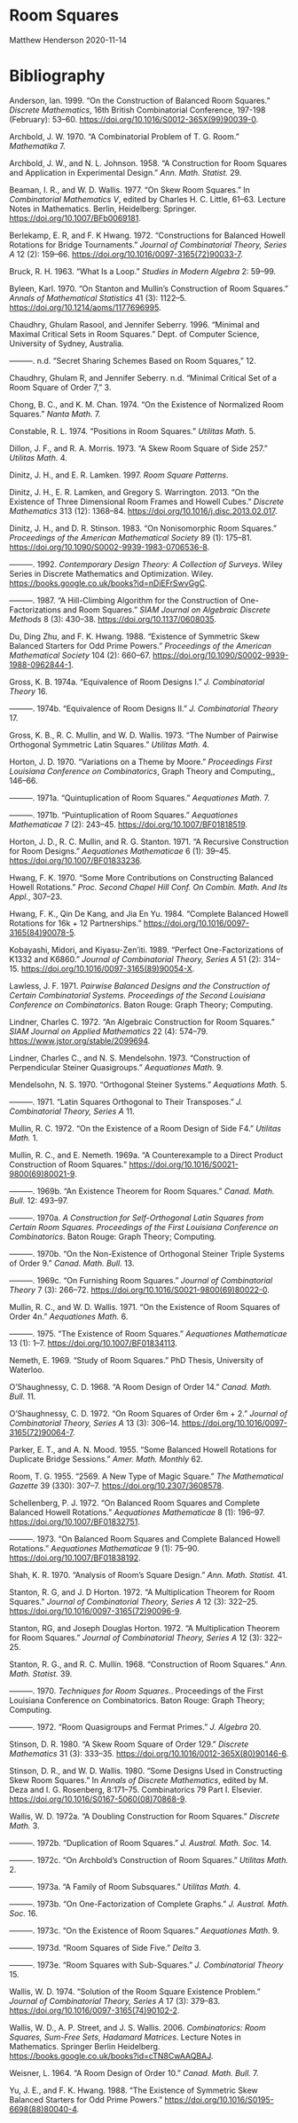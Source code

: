 Room Squares
================
Matthew Henderson
2020-11-14





# Bibliography

<div id="refs" class="references">

<div id="ref-andersonConstructionBalancedRoom1999">

Anderson, Ian. 1999. “On the Construction of Balanced Room Squares.”
*Discrete Mathematics*, 16th British Combinatorial Conference, 197-198
(February): 53–60. <https://doi.org/10.1016/S0012-365X(99)90039-0>.

</div>

<div id="ref-archboldCombinatorialProblemRoom1970">

Archbold, J. W. 1970. “A Combinatorial Problem of T. G. Room.”
*Mathematika* 7.

</div>

<div id="ref-archboldConstructionRoomSquares1958">

Archbold, J. W., and N. L. Johnson. 1958. “A Construction for Room
Squares and Application in Experimental Design.” *Ann. Math. Statist.*
29.

</div>

<div id="ref-beamanSkewRoomSquares1977">

Beaman, I. R., and W. D. Wallis. 1977. “On Skew Room Squares.” In
*Combinatorial Mathematics V*, edited by Charles H. C. Little, 61–63.
Lecture Notes in Mathematics. Berlin, Heidelberg: Springer.
<https://doi.org/10.1007/BFb0069181>.

</div>

<div id="ref-berlekampConstructionsBalancedHowell1972">

Berlekamp, E. R, and F. K Hwang. 1972. “Constructions for Balanced
Howell Rotations for Bridge Tournaments.” *Journal of Combinatorial
Theory, Series A* 12 (2): 159–66.
<https://doi.org/10.1016/0097-3165(72)90033-7>.

</div>

<div id="ref-bruckWhatLoop1963">

Bruck, R. H. 1963. “What Is a Loop.” *Studies in Modern Algebra* 2:
59–99.

</div>

<div id="ref-byleenStantonMullinConstruction1970">

Byleen, Karl. 1970. “On Stanton and Mullin’s Construction of Room
Squares.” *Annals of Mathematical Statistics* 41 (3): 1122–5.
<https://doi.org/10.1214/aoms/1177696995>.

</div>

<div id="ref-chaudhryMinimalMaximalCritical1996">

Chaudhry, Ghulam Rasool, and Jennifer Seberry. 1996. “Minimal and
Maximal Critical Sets in Room Squares.” Dept. of Computer Science,
University of Sydney, Australia.

</div>

<div id="ref-chaudhrySecretSharingSchemes">

———. n.d. “Secret Sharing Schemes Based on Room Squares,” 12.

</div>

<div id="ref-chaudhryMinimalCriticalSet">

Chaudhry, Ghulam R, and Jennifer Seberry. n.d. “Minimal Critical Set of
a Room Square of Order 7,” 3.

</div>

<div id="ref-chongExistenceNormalizedRoom1974">

Chong, B. C., and K. M. Chan. 1974. “On the Existence of Normalized Room
Squares.” *Nanta Math.* 7.

</div>

<div id="ref-constablePositionsRoomSquares1974">

Constable, R. L. 1974. “Positions in Room Squares.” *Utilitas Math.* 5.

</div>

<div id="ref-dillonSkewRoomSquare1973">

Dillon, J. F., and R. A. Morris. 1973. “A Skew Room Square of Side 257.”
*Utilitas Math.* 4.

</div>

<div id="ref-dinitzRoomSquarePatterns1997">

Dinitz, J. H., and E. R. Lamken. 1997. *Room Square Patterns*.

</div>

<div id="ref-dinitzExistenceThreeDimensional2013">

Dinitz, J. H., E. R. Lamken, and Gregory S. Warrington. 2013. “On the
Existence of Three Dimensional Room Frames and Howell Cubes.” *Discrete
Mathematics* 313 (12): 1368–84.
<https://doi.org/10.1016/j.disc.2013.02.017>.

</div>

<div id="ref-dinitzNonisomorphicRoomSquares1983">

Dinitz, J. H., and D. R. Stinson. 1983. “On Nonisomorphic Room Squares.”
*Proceedings of the American Mathematical Society* 89 (1): 175–81.
<https://doi.org/10.1090/S0002-9939-1983-0706536-8>.

</div>

<div id="ref-dinitzContemporaryDesignTheory1992">

———. 1992. *Contemporary Design Theory: A Collection of Surveys*. Wiley
Series in Discrete Mathematics and Optimization. Wiley.
<https://books.google.co.uk/books?id=nDiEFrSwvGgC>.

</div>

<div id="ref-dinitzHillClimbingAlgorithmConstruction1987">

———. 1987. “A Hill-Climbing Algorithm for the Construction of
One-Factorizations and Room Squares.” *SIAM Journal on Algebraic
Discrete Methods* 8 (3): 430–38. <https://doi.org/10.1137/0608035>.

</div>

<div id="ref-duExistenceSymmetricSkew1988">

Du, Ding Zhu, and F. K. Hwang. 1988. “Existence of Symmetric Skew
Balanced Starters for Odd Prime Powers.” *Proceedings of the American
Mathematical Society* 104 (2): 660–67.
<https://doi.org/10.1090/S0002-9939-1988-0962844-1>.

</div>

<div id="ref-grossEquivalenceRoomDesigns1974">

Gross, K. B. 1974a. “Equivalence of Room Designs I.” *J. Combinatorial
Theory* 16.

</div>

<div id="ref-grossEquivalenceRoomDesigns1974a">

———. 1974b. “Equivalence of Room Designs II.” *J. Combinatorial Theory*
17.

</div>

<div id="ref-grossNumberPairwiseOrthogonal1973">

Gross, K. B., R. C. Mullin, and W. D. Wallis. 1973. “The Number of
Pairwise Orthogonal Symmetric Latin Squares.” *Utilitas Math.* 4.

</div>

<div id="ref-hortonVariationsThemeMoore1970">

Horton, J. D. 1970. “Variations on a Theme by Moore.” *Proceedings First
Louisiana Conference on Combinatorics*, Graph Theory and Computing,,
146–66.

</div>

<div id="ref-hortonQuintuplicationRoomSquares1971">

———. 1971a. “Quintuplication of Room Squares.” *Aequationes Math.* 7.

</div>

<div id="ref-hortonPuintuplicationRoomSquares1971">

———. 1971b. “Puintuplication of Room Squares.” *Aequationes
Mathematicae* 7 (2): 243–45. <https://doi.org/10.1007/BF01818519>.

</div>

<div id="ref-hortonRecursiveConstructionRoom1971">

Horton, J. D., R. C. Mullin, and R. G. Stanton. 1971. “A Recursive
Construction for Room Designs.” *Aequationes Mathematicae* 6 (1): 39–45.
<https://doi.org/10.1007/BF01833236>.

</div>

<div id="ref-hwangMoreContributionsConstructing1970">

Hwang, F. K. 1970. “Some More Contributions on Constructing Balanced
Howell Rotations.” *Proc. Second Chapel Hill Conf. On Combin. Math. And
Its Appl.*, 307–23.

</div>

<div id="ref-hwangCompleteBalancedHowell1984">

Hwang, F. K., Qin De Kang, and Jia En Yu. 1984. “Complete Balanced
Howell Rotations for 16k + 12 Partnerships.”
<https://doi.org/10.1016/0097-3165(84)90078-5>.

</div>

<div id="ref-kobayashiPerfectOnefactorizationsK13321989">

Kobayashi, Midori, and Kiyasu-Zen’iti. 1989. “Perfect One-Factorizations
of K1332 and K6860.” *Journal of Combinatorial Theory, Series A* 51 (2):
314–15. <https://doi.org/10.1016/0097-3165(89)90054-X>.

</div>

<div id="ref-lawlessPairwiseBalancedDesigns1971">

Lawless, J. F. 1971. *Pairwise Balanced Designs and the Construction of
Certain Combinatorial Systems. Proceedings of the Second Louisiana
Conference on Combinatorics*. Baton Rouge: Graph Theory; Computing.

</div>

<div id="ref-lindnerAlgebraicConstructionRoom1972">

Lindner, Charles C. 1972. “An Algebraic Construction for Room Squares.”
*SIAM Journal on Applied Mathematics* 22 (4): 574–79.
<https://www.jstor.org/stable/2099694>.

</div>

<div id="ref-lindnerConstructionPerpendicularSteiner1973">

Lindner, Charles C., and N. S. Mendelsohn. 1973. “Construction of
Perpendicular Steiner Quasigroups.” *Aequationes Math.* 9.

</div>

<div id="ref-mendelsohnOrthogonalSteinerSystems1970">

Mendelsohn, N. S. 1970. “Orthogonal Steiner Systems.” *Aequations Math.*
5.

</div>

<div id="ref-mendelsohnLatinSquaresOrthogonal1971">

———. 1971. “Latin Squares Orthogonal to Their Transposes.” *J.
Combinatorial Theory, Series A* 11.

</div>

<div id="ref-mullinExistenceRoomDesign1972">

Mullin, R. C. 1972. “On the Existence of a Room Design of Side F4.”
*Utilitas Math.* 1.

</div>

<div id="ref-mullinCounterexampleDirectProduct1969">

Mullin, R. C., and E. Nemeth. 1969a. “A Counterexample to a Direct
Product Construction of Room Squares.”
<https://doi.org/10.1016/S0021-9800(69)80021-9>.

</div>

<div id="ref-mullinExistenceTheoremRoom1969">

———. 1969b. “An Existence Theorem for Room Squares.” *Canad. Math.
Bull.* 12: 493–97.

</div>

<div id="ref-mullinConstructionSelforthogonalLatin1970">

———. 1970a. *A Construction for Self-Orthogonal Latin Squares from
Certain Room Squares. Proceedings of the First Louisiana Conference on
Combinatorics*. Baton Rouge: Graph Theory; Computing.

</div>

<div id="ref-mullinNonexistenceOrthogonalSteiner1970">

———. 1970b. “On the Non-Existence of Orthogonal Steiner Triple Systems
of Order 9.” *Canad. Math. Bull.* 13.

</div>

<div id="ref-mullinFurnishingRoomSquares1969">

———. 1969c. “On Furnishing Room Squares.” *Journal of Combinatorial
Theory* 7 (3): 266–72. <https://doi.org/10.1016/S0021-9800(69)80022-0>.

</div>

<div id="ref-mullinExistenceRoomSquares1971">

Mullin, R. C., and W. D. Wallis. 1971. “On the Existence of Room Squares
of Order 4n.” *Aequationes Math.* 6.

</div>

<div id="ref-mullinExistenceRoomSquares1975">

———. 1975. “The Existence of Room Squares.” *Aequationes Mathematicae*
13 (1): 1–7. <https://doi.org/10.1007/BF01834113>.

</div>

<div id="ref-nemethStudyRoomSquares1969">

Nemeth, E. 1969. “Study of Room Squares.” PhD Thesis, University of
Waterloo.

</div>

<div id="ref-oshaughnessyRoomDesignOrder1968">

O’Shaughnessy, C. D. 1968. “A Room Design of Order 14.” *Canad. Math.
Bull.* 11.

</div>

<div id="ref-oshaughnessyRoomSquaresOrder1972">

O’Shaughnessy, C. D. 1972. “On Room Squares of Order 6m + 2.” *Journal
of Combinatorial Theory, Series A* 13 (3): 306–14.
<https://doi.org/10.1016/0097-3165(72)90064-7>.

</div>

<div id="ref-parkerBalancedHowellRotations1955">

Parker, E. T., and A. N. Mood. 1955. “Some Balanced Howell Rotations for
Duplicate Bridge Sessions.” *Amer. Math. Monthly* 62.

</div>

<div id="ref-room2569NewType1955">

Room, T. G. 1955. “2569. A New Type of Magic Square.” *The Mathematical
Gazette* 39 (330): 307–7. <https://doi.org/10.2307/3608578>.

</div>

<div id="ref-schellenbergBalancedRoomSquares1972">

Schellenberg, P. J. 1972. “On Balanced Room Squares and Complete
Balanced Howell Rotations.” *Aequationes Mathematicae* 8 (1): 196–97.
<https://doi.org/10.1007/BF01832751>.

</div>

<div id="ref-schellenbergBalancedRoomSquares1973">

———. 1973. “On Balanced Room Squares and Complete Balanced Howell
Rotations.” *Aequationes Mathematicae* 9 (1): 75–90.
<https://doi.org/10.1007/BF01838192>.

</div>

<div id="ref-shahAnalysisRoomSquare1970">

Shah, K. R. 1970. “Analysis of Room’s Square Design.” *Ann. Math.
Statist.* 41.

</div>

<div id="ref-stantonMultiplicationTheoremRoom1972a">

Stanton, R. G, and J. D Horton. 1972. “A Multiplication Theorem for Room
Squares.” *Journal of Combinatorial Theory, Series A* 12 (3): 322–25.
<https://doi.org/10.1016/0097-3165(72)90096-9>.

</div>

<div id="ref-stantonMultiplicationTheoremRoom1972">

Stanton, RG, and Joseph Douglas Horton. 1972. “A Multiplication Theorem
for Room Squares.” *Journal of Combinatorial Theory, Series A* 12 (3):
322–25.

</div>

<div id="ref-stantonConstructionRoomSquares1968">

Stanton, R. G., and R. C. Mullin. 1968. “Construction of Room Squares.”
*Ann. Math. Statist.* 39.

</div>

<div id="ref-stantonTechniquesRoomSquares1970">

———. 1970. *Techniques for Room Squares*.. Proceedings of the First
Louisiana Conference on Combinatorics. Baton Rouge: Graph Theory;
Computing.

</div>

<div id="ref-stantonRoomQuasigroupsFermat1972">

———. 1972. “Room Quasigroups and Fermat Primes.” *J. Algebra* 20.

</div>

<div id="ref-stinsonSkewRoomSquare1980">

Stinson, D. R. 1980. “A Skew Room Square of Order 129.” *Discrete
Mathematics* 31 (3): 333–35.
<https://doi.org/10.1016/0012-365X(80)90146-6>.

</div>

<div id="ref-stinsonDesignsUsedConstructing1980">

Stinson, D. R., and W. D. Wallis. 1980. “Some Designs Used in
Constructing Skew Room Squares.” In *Annals of Discrete Mathematics*,
edited by M. Deza and I. G. Rosenberg, 8:171–75. Combinatorics 79 Part
I. Elsevier. <https://doi.org/10.1016/S0167-5060(08)70868-9>.

</div>

<div id="ref-wallisDoublingConstructionRoom1972">

Wallis, W. D. 1972a. “A Doubling Construction for Room Squares.”
*Discrete Math.* 3.

</div>

<div id="ref-wallisDuplicationRoomSquares1972">

———. 1972b. “Duplication of Room Squares.” *J. Austral. Math. Soc.* 14.

</div>

<div id="ref-wallisArchboldConstructionRoom1972">

———. 1972c. “On Archbold’s Construction of Room Squares.” *Utilitas
Math.* 2.

</div>

<div id="ref-wallisFamilyRoomSubsquares1973">

———. 1973a. “A Family of Room Subsquares.” *Utilitas Math.* 4.

</div>

<div id="ref-wallisOnefactorizationCompleteGraphs1973">

———. 1973b. “On One-Factorization of Complete Graphs.” *J. Austral.
Math. Soc.* 16.

</div>

<div id="ref-wallisExistenceRoomSquares1973">

———. 1973c. “On the Existence of Room Squares.” *Aequationes Math.* 9.

</div>

<div id="ref-wallisRoomSquaresSide1973">

———. 1973d. “Room Squares of Side Five.” *Delta* 3.

</div>

<div id="ref-wallisRoomSquaresSubsquares1973">

———. 1973e. “Room Squares with Sub-Squares.” *J. Combinatorial Theory*
15.

</div>

<div id="ref-wallisSolutionRoomSquare1974">

Wallis, W. D. 1974. “Solution of the Room Square Existence Problem.”
*Journal of Combinatorial Theory, Series A* 17 (3): 379–83.
<https://doi.org/10.1016/0097-3165(74)90102-2>.

</div>

<div id="ref-wallisCombinatoricsRoomSquares2006">

Wallis, W. D., A. P. Street, and J. S. Wallis. 2006. *Combinatorics:
Room Squares, Sum-Free Sets, Hadamard Matrices*. Lecture Notes in
Mathematics. Springer Berlin Heidelberg.
<https://books.google.co.uk/books?id=cTN8CwAAQBAJ>.

</div>

<div id="ref-weisnerRoomDesignOrder1964">

Weisner, L. 1964. “A Room Design of Order 10.” *Canad. Math. Bull.* 7.

</div>

<div id="ref-yuExistenceSymmetricSkew1988">

Yu, J. E., and F. K. Hwang. 1988. “The Existence of Symmetric Skew
Balanced Starters for Odd Prime Powers.”
<https://doi.org/10.1016/S0195-6698(88)80040-4>.

</div>

</div>
